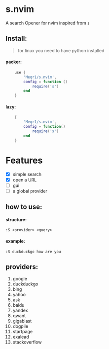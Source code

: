 # s.nvim
A search Opener for nvim inspired from `s`

## Install:

> for linux you need to have python installed

#### packer:
```lua
    use {
        'Meqr1/s.nvim',
        config = function ()
            require('s')
        end
    }
```

#### lazy: 
```lua
    {
        'Meqr1/s.nvim',
        config = function()
            require('s')
        end
    }
```

# Features
- [x] simple search 
- [x] open a URL
- [ ] gui
- [ ] a global provider

## how to use:

#### structure:
```
:S <provider> <query>
```

#### example:
```
:S duckduckgo how are you
```

## providers:

1. google
2. duckduckgo
3. bing
4. yahoo
5. ask
6. baidu
7. yandex
8. qwant
9. gigablast
10. dogpile
11. startpage
12. exalead
13. stackoverflow
